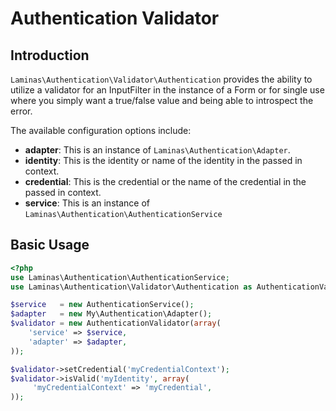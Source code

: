# Authentication Validator

## Introduction

`Laminas\Authentication\Validator\Authentication` provides the ability to utilize a validator for an
InputFilter in the instance of a Form or for single use where you simply want a true/false value and
being able to introspect the error.

The available configuration options include:

- **adapter**: This is an instance of `Laminas\Authentication\Adapter`.
- **identity**: This is the identity or name of the identity in the passed in context.
- **credential**: This is the credential or the name of the credential in the passed in context.
- **service**: This is an instance of `Laminas\Authentication\AuthenticationService`

## Basic Usage

```php
<?php
use Laminas\Authentication\AuthenticationService;
use Laminas\Authentication\Validator\Authentication as AuthenticationValidator;

$service   = new AuthenticationService();
$adapter   = new My\Authentication\Adapter();
$validator = new AuthenticationValidator(array(
    'service' => $service,
    'adapter' => $adapter,
));

$validator->setCredential('myCredentialContext');
$validator->isValid('myIdentity', array(
     'myCredentialContext' => 'myCredential',
));

```
